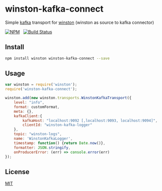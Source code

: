 # winston-kafka-connect

Simple [kafka](http://kafka.apache.org/) transport for [winston](https://github.com/winstonjs/winston)
(winston as source to kafka connector)

[![NPM](https://nodei.co/npm/winston-kafka-connect.svg?downloads=true&downloadRank=true)](https://nodei.co/npm/winston-kafka-connect/)&nbsp;&nbsp;
[![Build Status](https://travis-ci.org/giang12/winston-kafka-connect.svg?branch=master)](https://travis-ci.org/giang12/winston-kafka-connect)

## Install

```sh
npm install winston winston-kafka-connect --save
```

## Usage

```js
var winston = require('winston');
require('winston-kafka-connect');

winston.add(new winston.transports.WinstonKafkaTransport({
    level: "info",
    format: customFormat,
    meta: {},
    kafkaClient:{
    	kafkaHost: "localhost:9092 [,localhost:9093, localhost:9094]",
    	clientId: "winston-kafka-logger"
	},
    topic: "winston-logs",
    name: 'WinstonKafkaLogger',
    timestamp: function() {return Date.now()},
    formatter: JSON.stringify,
    onProducerError: (err) => console.error(err)
});
```

## License

[MIT](https://github.com/giang12/winston-kafka-connect/blob/master/LICENSE)
